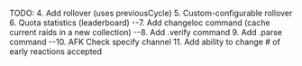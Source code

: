 TODO:
4. Add rollover (uses previousCycle)
5. Custom-configurable rollover
6. Quota statistics (leaderboard)
--7. Add changeloc command (cache current raids in a new collection)
--8. Add .verify command
9. Add .parse command
--10. AFK Check specify channel
11. Add ability to change # of early reactions accepted